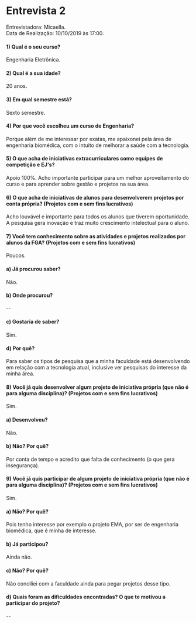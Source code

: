 # Entrevista 2
Entrevistadora: Micaella.
<br>
Data de Realização: 10/10/2019 às 17:00.

#### 1) Qual é o seu curso?
Engenharia Eletrônica.

#### 2) Qual é a sua idade?
20 anos.

#### 3)  Em qual semestre está?
Sexto semestre.

#### 4) Por que você escolheu um curso de Engenharia?
Porque além de me interessar por exatas, me apaixonei pela área de engenharia biomédica, com o intuito de melhorar a saúde com a tecnologia.

#### 5) O que acha de iniciativas extracurriculares como equipes de competição e EJ's?
Apoio 100%. Acho importante participar para um melhor aproveitamento do curso e para aprender sobre gestão e projetos na sua área.

#### 6) O que acha de iniciativas de alunos para desenvolverem projetos por conta própria? (Projetos com e sem fins lucrativos)
Acho louvável e importante para todos os alunos que tiverem oportunidade. A pesquisa gera inovação e traz muito crescimento intelectual para o aluno.

#### 7) Você tem conhecimento sobre as atividades e projetos realizados por alunos da FGA? (Projetos com e sem fins lucrativos)
Poucos.

#### a) Já procurou saber?
 Não.

#### b) Onde procurou?
--
#### c) Gostaria de saber?
Sim.

#### d) Por quê?
Para saber os tipos de pesquisa que a minha faculdade está desenvolvendo em relação com a tecnologia atual, inclusive ver pesquisas do interesse da minha área.

#### 8) Você já quis desenvolver algum projeto de iniciativa própria (que não é para alguma disciplina)? (Projetos com e sem fins lucrativos)
Sim.

#### a) Desenvolveu?
Não.

#### b) Não? Por quê?
Por conta de tempo e acredito que falta de conhecimento (o que gera insegurança).

#### 9) Você já quis participar de algum projeto de iniciativa própria (que não é para alguma disciplina)? (Projetos com e sem fins lucrativos)
Sim.

#### a) Não? Por quê?
Pois tenho interesse por exemplo o projeto EMA, por ser de engenharia biomédica, que é minha de interesse.
	
#### b) Já participou?
Ainda não.

#### c) Não? Por quê?
Não conciliei com a faculdade ainda para pegar projetos desse tipo.

#### d) Quais foram as dificuldades encontradas? O que te motivou a participar do projeto?
--
